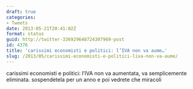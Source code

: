 ```yaml
---
draft: true
categories:
- Tweets
date: 2013-05-21T20:41:02Z
format: status
guid: http://twitter-336929648724307969-post
id: 4376
title: 'carissimi economisti e politici: l’IVA non va aume…'
slug: /2013/05/carissimi-economisti-e-politici-liva-non-va-aume/
---
```


carissimi economisti e politici: l’IVA non va aumentata, va semplicemente eliminata. sospendetela per un anno e poi vedrete che miracoli